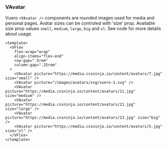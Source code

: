 ### VAvatar

Vuero `<VAvatar />` components are rounded images used for media
and personal pages. Avatar sizes can be controled with 'size' prop.
Available size prop values `small`, `medium`, `large`, `big` and `xl`.
See code for more details about usage.

<!--code-->

```vue
<template>
  <VFlex
    flex-wrap="wrap"
    align-items="flex-end"
    row-gap=".5rem"
    column-gap=".25rem"
  >
    <VAvatar picture="https://media.cssninja.io/content/avatars/7.jpg" size="small" />
    <VAvatar picture="/images/avatars/svg/vuero-1.svg" />
    <VAvatar picture="https://media.cssninja.io/content/avatars/11.jpg" size="medium" />
    <VAvatar picture="https://media.cssninja.io/content/avatars/21.jpg" size="large" />
    <VAvatar picture="https://media.cssninja.io/content/avatars/13.jpg" size="big" />
    <VAvatar picture="https://media.cssninja.io/content/avatars/5.jpg" size="xl" />
  </VFlex>
</template>
```

<!--/code-->

<!--example-->

<VFlex flex-wrap="wrap" align-items="flex-end" row-gap=".5rem" column-gap=".25rem">
  <VAvatar picture="https://media.cssninja.io/content/avatars/7.jpg" size="small" />
  <VAvatar picture="/images/avatars/svg/vuero-1.svg" />
  <VAvatar picture="https://media.cssninja.io/content/avatars/11.jpg" size="medium" />
  <VAvatar picture="https://media.cssninja.io/content/avatars/21.jpg" size="large" />
  <VAvatar picture="https://media.cssninja.io/content/avatars/13.jpg" size="big" />
  <VAvatar picture="https://media.cssninja.io/content/avatars/5.jpg" size="xl" />
</VFlex>

<!--/example-->
